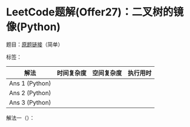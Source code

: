 # LeetCode题解(Offer27)：二叉树的镜像(Python)

题目：[原题链接](https://leetcode-cn.com/problems/er-cha-shu-de-jing-xiang-lcof/)（简单）

标签：

| 解法           | 时间复杂度 | 空间复杂度 | 执行用时 |
| -------------- | ---------- | ---------- | -------- |
| Ans 1 (Python) |            |            |          |
| Ans 2 (Python) |            |            |          |
| Ans 3 (Python) |            |            |          |

解法一（）：

